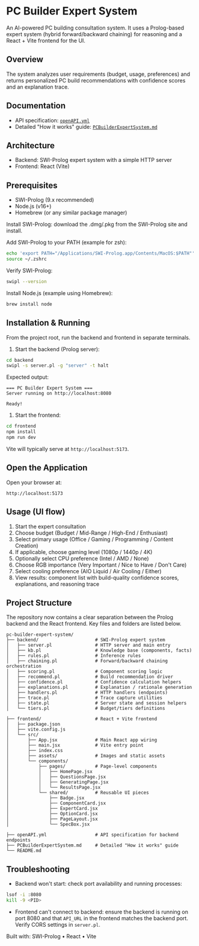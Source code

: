 # PC Builder Expert System

An AI-powered PC building consultation system. It uses a Prolog-based expert system (hybrid forward/backward chaining) for reasoning and a React + Vite frontend for the UI.

## Overview

The system analyzes user requirements (budget, usage, preferences) and returns personalized PC build recommendations with confidence scores and an explanation trace.

## Documentation

- API specification: [`openAPI.yml`](./openAPI.yml)
- Detailed "How it works" guide: [`PCBuilderExpertSystem.md`](./PCBuilderExpertSystem.md)

## Architecture

- Backend: SWI-Prolog expert system with a simple HTTP server
- Frontend: React (Vite)

## Prerequisites

- SWI-Prolog (9.x recommended)
- Node.js (v16+)
- Homebrew (or any similar package manager)

Install SWI-Prolog: download the .dmg/.pkg from the SWI-Prolog site and install.

Add SWI-Prolog to your PATH (example for zsh):

```bash
echo 'export PATH="/Applications/SWI-Prolog.app/Contents/MacOS:$PATH"' >> ~/.zshrc
source ~/.zshrc
```

Verify SWI-Prolog:

```bash
swipl --version
```

Install Node.js (example using Homebrew):

```bash
brew install node
```

## Installation & Running

From the project root, run the backend and frontend in separate terminals.

1. Start the backend (Prolog server):

```bash
cd backend
swipl -s server.pl -g "server" -t halt
```

Expected output:

```text
=== PC Builder Expert System ===
Server running on http://localhost:8080

Ready!
```

1. Start the frontend:

```bash
cd frontend
npm install
npm run dev
```

Vite will typically serve at `http://localhost:5173`.

## Open the Application

Open your browser at:

```text
http://localhost:5173
```

## Usage (UI flow)

1. Start the expert consultation
2. Choose budget (Budget / Mid-Range / High-End / Enthusiast)
3. Select primary usage (Office / Gaming / Programming / Content Creation)
4. If applicable, choose gaming level (1080p / 1440p / 4K)
5. Optionally select CPU preference (Intel / AMD / None)
6. Choose RGB importance (Very Important / Nice to Have / Don't Care)
7. Select cooling preference (AIO Liquid / Air Cooling / Either)
8. View results: component list with build-quality confidence scores, explanations, and reasoning trace

## Project Structure

The repository now contains a clear separation between the Prolog backend and the React frontend. Key files and folders are listed below.

```text
pc-builder-expert-system/
├── backend/                     # SWI-Prolog expert system
│   ├── server.pl                # HTTP server and main entry
│   ├── kb.pl                    # Knowledge base (components, facts)
│   ├── rules.pl                 # Inference rules
│   ├── chaining.pl              # Forward/backward chaining orchestration
│   ├── scoring.pl               # Component scoring logic
│   ├── recommend.pl             # Build recommendation driver
│   ├── confidence.pl            # Confidence calculation helpers
│   ├── explanations.pl          # Explanation / rationale generation
│   ├── handlers.pl              # HTTP handlers (endpoints)
│   ├── trace.pl                 # Trace capture utilities
│   ├── state.pl                 # Server state and session helpers
│   └── tiers.pl                 # Budget/tiers definitions

├── frontend/                    # React + Vite frontend
│   ├── package.json
│   ├── vite.config.js
│   └── src/
│       ├── App.jsx              # Main React app wiring
│       ├── main.jsx             # Vite entry point
│       ├── index.css
│       ├── assets/              # Images and static assets
│       └── components/
│           ├── pages/           # Page-level components
│           │   ├── HomePage.jsx
│           │   ├── QuestionsPage.jsx
│           │   ├── GeneratingPage.jsx
│           │   └── ResultsPage.jsx
│           └── shared/          # Reusable UI pieces
│               ├── Badge.jsx
│               ├── ComponentCard.jsx
│               ├── ExpertCard.jsx
│               ├── OptionCard.jsx
│               ├── PageLayout.jsx
│               └── SpecBox.jsx

├── openAPI.yml                  # API specification for backend endpoints
├── PCBuilderExpertSystem.md     # Detailed "How it works" guide
└── README.md
```

## Troubleshooting

- Backend won't start: check port availability and running processes:

```bash
lsof -i :8080
kill -9 <PID>
```

- Frontend can't connect to backend: ensure the backend is running on port 8080 and that `API_URL` in the frontend matches the backend port. Verify CORS settings in `server.pl`.

Built with: SWI-Prolog • React • Vite
